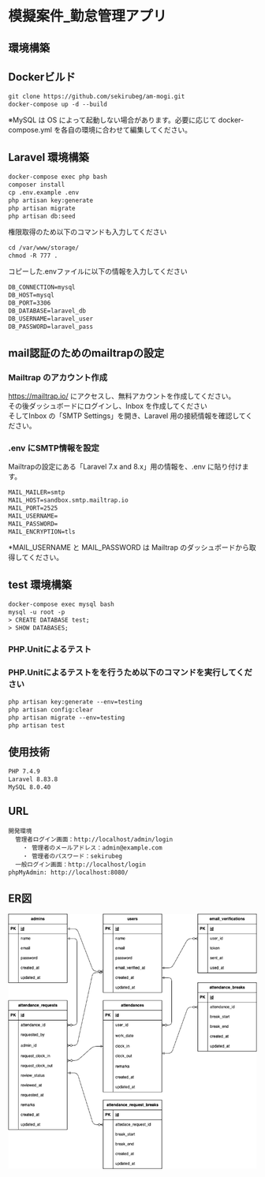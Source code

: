 # 模擬案件_勤怠管理アプリ

## 環境構築

## Dockerビルド

```
git clone https://github.com/sekirubeg/am-mogi.git
docker-compose up -d --build
```

※MySQL は OS によって起動しない場合があります。必要に応じて docker-compose.yml を各自の環境に合わせて編集してください。

## Laravel 環境構築

```
docker-compose exec php bash
composer install
cp .env.example .env
php artisan key:generate
php artisan migrate
php artisan db:seed
```
権限取得のため以下のコマンドも入力してください
```
cd /var/www/storage/
chmod -R 777 .
```
コピーした.envファイルに以下の情報を入力してください
```
DB_CONNECTION=mysql
DB_HOST=mysql
DB_PORT=3306
DB_DATABASE=laravel_db
DB_USERNAME=laravel_user
DB_PASSWORD=laravel_pass
```

## mail認証のためのmailtrapの設定

### Mailtrap のアカウント作成
https://mailtrap.io/ にアクセスし、無料アカウントを作成してください。<br>
その後ダッシュボードにログインし、Inbox を作成してください<br>
そしてInbox の「SMTP Settings」を開き、Laravel 用の接続情報を確認してください。

### .env にSMTP情報を設定
Mailtrapの設定にある「Laravel 7.x and 8.x」用の情報を、.env に貼り付けます。
```
MAIL_MAILER=smtp
MAIL_HOST=sandbox.smtp.mailtrap.io
MAIL_PORT=2525
MAIL_USERNAME=
MAIL_PASSWORD=
MAIL_ENCRYPTION=tls
```
*MAIL_USERNAME と MAIL_PASSWORD は Mailtrap のダッシュボードから取得してください。


## test 環境構築
```
docker-compose exec mysql bash
mysql -u root -p
> CREATE DATABASE test;
> SHOW DATABASES;
```
### PHP.Unitによるテスト

### PHP.Unitによるテストをを行うため以下のコマンドを実行してください
```
php artisan key:generate --env=testing
php artisan config:clear
php artisan migrate --env=testing
php artisan test
```

## 使用技術
```
PHP 7.4.9
Laravel 8.83.8
MySQL 8.0.40
```
## URL
```
開発環境
  管理者ログイン画面：http://localhost/admin/login
    ・ 管理者のメールアドレス：admin@example.com
    ・ 管理者のパスワード：sekirubeg
  一般ログイン画面：http://localhost/login
phpMyAdmin: http://localhost:8080/
```
## ER図
![ER図](ER.png)